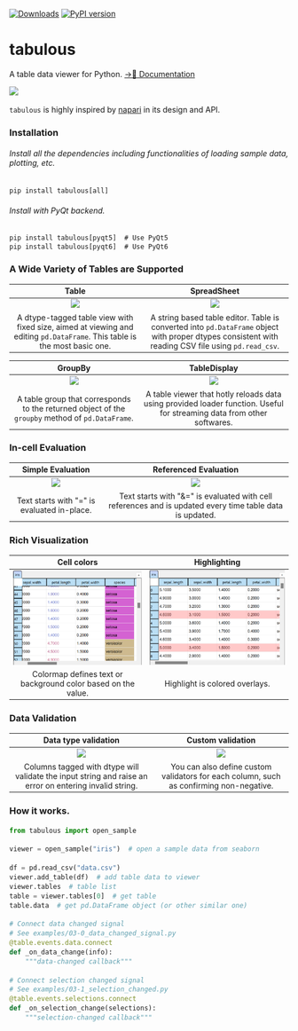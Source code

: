 [![Downloads](https://pepy.tech/badge/tabulous/month)](https://pepy.tech/project/tabulous)
[![PyPI version](https://badge.fury.io/py/tabulous.svg)](https://badge.fury.io/py/tabulous)

# tabulous

A table data viewer for Python. [&rarr;📖 Documentation](https://hanjinliu.github.io/tabulous/)

![](https://github.com/hanjinliu/tabulous/blob/main/image/viewer_iris.png)

`tabulous` is highly inspired by [napari](https://github.com/napari/napari) in its design and API.

### Installation

###### Install all the dependencies including functionalities of loading sample data, plotting, etc.

```
pip install tabulous[all]
```

###### Install with PyQt backend.

```
pip install tabulous[pyqt5]  # Use PyQt5
pip install tabulous[pyqt6]  # Use PyQt6
```

### A Wide Variety of Tables are Supported

|**Table**|**SpreadSheet**|
|:-:|:-:|
|![](https://github.com/hanjinliu/tabulous/blob/main/image/tab_table.gif)|![](https://github.com/hanjinliu/tabulous/blob/main/image/tab_sheet.gif)|
|A dtype-tagged table view with fixed size, aimed at viewing and editing `pd.DataFrame`. This table is the most basic one.|A string based table editor. Table is converted into `pd.DataFrame` object with proper dtypes consistent with reading CSV file using `pd.read_csv`.|

|**GroupBy**|**TableDisplay**|
|:-:|:-:|
|![](https://github.com/hanjinliu/tabulous/blob/main/image/tab_groupby.gif)|![](https://github.com/hanjinliu/tabulous/blob/main/image/tab_display.gif)|
|A table group that corresponds to the returned object of the `groupby` method of `pd.DataFrame`.|A table viewer that hotly reloads data using provided loader function. Useful for streaming data from other softwares.|

### In-cell Evaluation

|**Simple Evaluation**|**Referenced Evaluation**|
|:-:|:-:|
|![](https://github.com/hanjinliu/tabulous/blob/main/image/eval.gif)|![](https://github.com/hanjinliu/tabulous/blob/main/image/ref_eval.gif)|
|Text starts with "=" is evaluated in-place.|Text starts with "&=" is evaluated with cell references and is updated every time table data is updated.|

### Rich Visualization

|**Cell colors**|**Highlighting**|
|:-:|:-:|
|![](https://github.com/hanjinliu/tabulous/blob/main/image/colormap.png)|![](https://github.com/hanjinliu/tabulous/blob/main/image/highlight.png)|
|Colormap defines text or background color based on the value.|Highlight is colored overlays.|

### Data Validation

|**Data type validation**|**Custom validation**|
|:-:|:-:|
|![](https://github.com/hanjinliu/tabulous/blob/main/image/validation.gif)|![](https://github.com/hanjinliu/tabulous/blob/main/image/validation_custom.gif)|
|Columns tagged with dtype will validate the input string and raise an error on entering invalid string.|You can also define custom validators for each column, such as confirming non-negative.|

### How it works.

```python
from tabulous import open_sample

viewer = open_sample("iris")  # open a sample data from seaborn

df = pd.read_csv("data.csv")
viewer.add_table(df)  # add table data to viewer
viewer.tables  # table list
table = viewer.tables[0]  # get table
table.data  # get pd.DataFrame object (or other similar one)

# Connect data changed signal
# See examples/03-0_data_changed_signal.py
@table.events.data.connect
def _on_data_change(info):
    """data-changed callback"""

# Connect selection changed signal
# See examples/03-1_selection_changed.py
@table.events.selections.connect
def _on_selection_change(selections):
    """selection-changed callback"""

```
